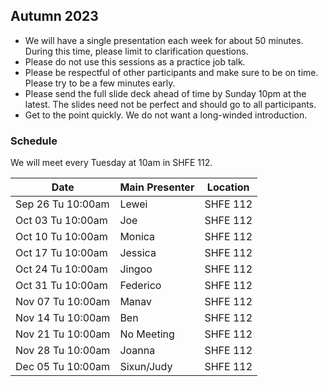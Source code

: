 ## Autumn 2023

- We will have a single presentation each week for about 50 minutes. During this time, please limit to clarification questions.
- Please do not use this sessions as a practice job talk.
- Please be respectful of other participants and make sure to be on time. Please try to be a few minutes early.
- Please send the full slide deck ahead of time by Sunday 10pm at the latest. The slides need not be perfect and should go to all participants.
- Get to the point quickly. We do not want a long-winded introduction.

### Schedule
We will meet every Tuesday at 10am in SHFE 112.

| Date                        | Main Presenter | Location |
|-----------------------------|----------------|----------|
| Sep 26 Tu 10:00am           | Lewei          | SHFE 112     |
| Oct 03 Tu 10:00am           | Joe            | SHFE 112     |
| Oct 10 Tu 10:00am           | Monica         | SHFE 112     |
| Oct 17 Tu 10:00am           | Jessica        | SHFE 112    |
| Oct 24 Tu 10:00am           | Jingoo         | SHFE 112     |
| Oct 31 Tu 10:00am           | Federico       | SHFE 112    |
| Nov 07 Tu 10:00am           | Manav          | SHFE 112     |
| Nov 14 Tu 10:00am           | Ben            | SHFE 112     |
| Nov 21 Tu 10:00am           | No Meeting     | SHFE 112    |
| Nov 28 Tu 10:00am           | Joanna         | SHFE 112     |
| Dec 05 Tu 10:00am           | Sixun/Judy     | SHFE 112     |

